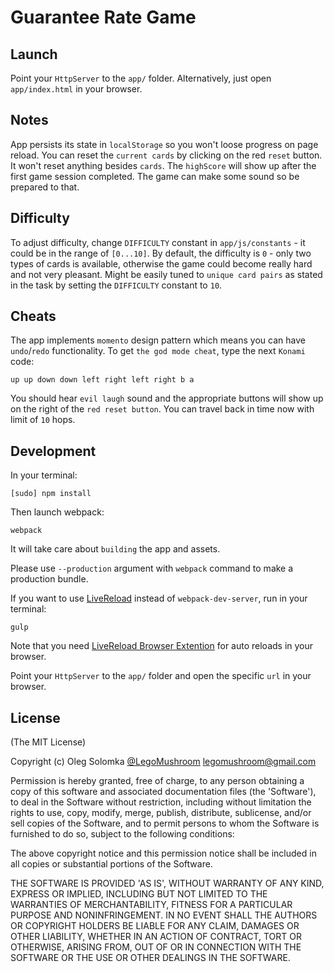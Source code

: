 # Guarantee Rate Game

## Launch

Point your `HttpServer` to the `app/` folder. Alternatively, just open `app/index.html` in your browser.

## Notes

App persists its state in `localStorage` so you won't loose progress on page reload. You can reset the `current cards` by clicking on the red `reset` button. It won't reset anything besides `cards`. The `highScore` will show up after the first game session completed. The game can make some sound so be prepared to that.

## Difficulty

To adjust difficulty, change `DIFFICULTY` constant in `app/js/constants` - it could be in the range of `[0...10]`. By default, the difficulty is `0` - only two types of cards is available, otherwise the game could become really hard and not very pleasant. Might be easily tuned to `unique card pairs` as stated in the task by setting the `DIFFICULTY` constant to `10`.

## Cheats

The app implements `momento` design pattern which means you can have `undo`/`redo` functionality. To get `the god mode cheat`, type the next `Konami` code:

```
up up down down left right left right b a
```

You should hear `evil laugh` sound and the appropriate buttons will show up on the right of the `red reset button`. You can travel back in time now with limit of `10` hops.

## Development

In your terminal:

```
[sudo] npm install
```

Then launch webpack:

```
webpack
```

It will take care about `building` the app and assets.

Please use `--production` argument with `webpack` command to make a production bundle.

If you want to use [LiveReload](https://github.com/livereload/LiveReload) instead of `webpack-dev-server`, run in your terminal:

```
gulp
```

Note that you need [LiveReload Browser Extention](http://livereload.com/extensions/) for auto reloads in your browser.

Point your `HttpServer` to the `app/` folder and open the specific `url` in your browser.

## License

(The MIT License)

Copyright (c) Oleg Solomka [@LegoMushroom](https://twitter.com/legomushroom) [legomushroom@gmail.com](mailto:legomushroom@gmail.com)

Permission is hereby granted, free of charge, to any person obtaining a copy of this software and associated documentation files (the 'Software'), to deal in the Software without restriction, including without limitation the rights to use, copy, modify, merge, publish, distribute, sublicense, and/or sell copies of the Software, and to permit persons to whom the Software is furnished to do so, subject to the following conditions:

The above copyright notice and this permission notice shall be included in all copies or substantial portions of the Software.

THE SOFTWARE IS PROVIDED 'AS IS', WITHOUT WARRANTY OF ANY KIND, EXPRESS OR IMPLIED, INCLUDING BUT NOT LIMITED TO THE WARRANTIES OF MERCHANTABILITY, FITNESS FOR A PARTICULAR PURPOSE AND NONINFRINGEMENT. IN NO EVENT SHALL THE AUTHORS OR COPYRIGHT HOLDERS BE LIABLE FOR ANY CLAIM, DAMAGES OR OTHER LIABILITY, WHETHER IN AN ACTION OF CONTRACT, TORT OR OTHERWISE, ARISING FROM, OUT OF OR IN CONNECTION WITH THE SOFTWARE OR THE USE OR OTHER DEALINGS IN THE SOFTWARE.